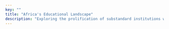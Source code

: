 ```yaml
---
key: ""
title: "Africa's Educational Landscape"
description: "Exploring the prolification of substandard institutions within the flawed educational landscape."
---
```

